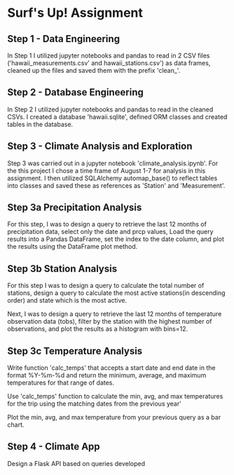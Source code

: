<h1><b>Surf's Up! Assignment</h1></b>

<h2> Step 1 - Data Engineering </h2>

<p>In Step 1 I utilized jupyter notebooks and pandas to read in 2 CSV files ('hawaii_measurements.csv' and hawaii_stations.csv') as data frames, cleaned up the files and saved them with the prefix 'clean_'. </p>

<h2> Step 2 - Database Engineering </h2>

<p> In Step 2 I utilized jupyter notebooks and pandas to read in the cleaned CSVs. I created a database 'hawaii.sqlite', defined ORM classes and created tables in the database. </p>

<h2> Step 3 - Climate Analysis and Exploration </h2>

<p> Step 3 was carried out in a jupyter notebook 'climate_analysis.ipynb'. For the this project I chose a time frame of August 1-7 for analysis in this assignment. I then utilized SQLAlchemy automap_base() to reflect tables into classes and saved these as references as 'Station' and 'Measurement'. </p>

<h2> Step 3a Precipitation Analysis </h2>

<p> For this step, I was to design a query to retrieve the last 12 months of precipitation data, select only the date and prcp values, Load the query results into a Pandas DataFrame, set the index to the date column, and plot the results using the DataFrame plot method.  </p>

<h2> Step 3b Station Analysis </h2>

<p> For this step I was to design a query to calculate the total number of stations, design a query to calculate the most active stations(in descending order) and state which is the most active.</p>

<p> Next, I was to design a query to retrieve the last 12 months of temperature observation data (tobs), filter by the station with the highest number of observations, and plot the results as a histogram with bins=12. </p>

<h2> Step 3c Temperature Analysis </h2>

<p> Write function 'calc_temps' that accepts a start date and end date in the format %Y-%m-%d and return the minimum, average, and maximum temperatures for that range of dates. </p>

<p> Use 'calc_temps' function to calculate the min, avg, and max temperatures for the trip using the matching dates from the previous year' </p>

<p>Plot the min, avg, and max temperature from your previous query as a bar chart. </p>

<h2> Step 4 - Climate App </h2>

<p>  Design a Flask API based on queries developed</p>
